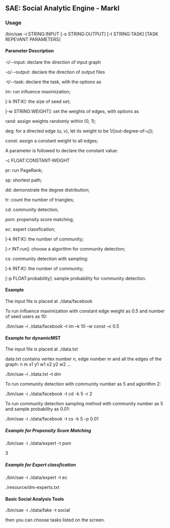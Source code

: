 ## SAE: Social Analytic Engine - MarkI
### Usage
/bin/sae –i STRING:INPUT [-o STRING:OUTPUT] [-t STRING:TASK] [TASK REPEVANT PARAMETERS]

#### Parameter Description
-i/--input: declare the direction of input graph

-o/--output: declare the direction of output files

-t/--task: declare the task, with the options as

im: run influence maximization;

[-k INT:K]: the size of seed set;

[-w STRING:WEIGHT]: set the weights of edges, with options as

rand: assign weights randomly within (0, 1);

deg: for a directed edge (u, v), let its weight to be 1/[out-degree-of-u]);

const: assign a constant weight to all edges;

A parameter is followed to declare the constant value:

-c FLOAT:CONSTANT-WEIGHT

pr: run PageRank;

sp: shortest path;

dd: demonstrate the degree distribution;

tr: count the number of triangles;

cd: community detection;

psm: propensity score matching;

ec: expert classfication;

[-k INT:K]: the number of community;

[-r INT:run]: choose a algorithm for community detection;

cs: community detection with sampling:

[-k INT:K]: the number of community;

[-p FLOAT:probability]: sample probability for community detection.

#### Example
The input file is placed at ./data/facebook

To run influence maximization with constant edge weight as 0.5 and number of seed users as 10:

./bin/sae –i ./data/facebook –t im –k 10 –w const –c 0.5

#### Example for dynamicMST
The input file is placed at ./data.txt

data.txt contains vertex number n, edge number m and all the edges of the graph:
n m
x1 y1 w1
x2 y2 w2
...

./bin/sae –i ./data.txt –t dm


To run community detection with community number as 5 and aglorithm 2:

./bin/sae -i ./data/facebook -t cd -k 5 -r 2

To run community detection sampling method with community number as 5 and sample probability as 0.01:

./bin/sae -i ./data/facebook -t cs -k 5 -p 0.01
##### Example for Propensity Score Matching
./bin/sae -i ./data/expert -t psm

3
##### Example for Expert classfication
./bin/sae -i ./data/expert -t ec

./resource/dm-experts.txt
#### Basic Social Analysis Tools
./bin/sae -i ./data/fake -t social

then you can choose tasks listed on the screen.

